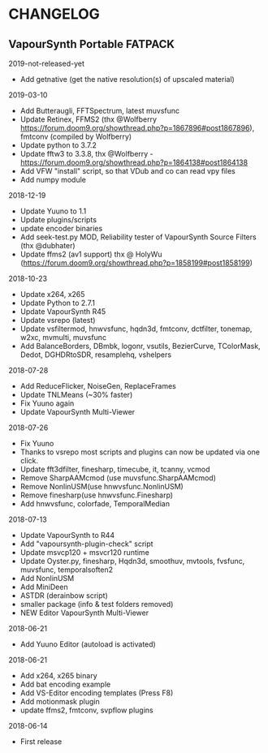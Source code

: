 # CHANGELOG 
## VapourSynth Portable FATPACK 

2019-not-released-yet
- Add getnative (get the native resolution(s) of upscaled material)

2019-03-10
- Add Butteraugli, FFTSpectrum, latest muvsfunc
- Update Retinex, FFMS2 (thx @Wolfberry https://forum.doom9.org/showthread.php?p=1867896#post1867896), fmtconv (compiled by Wolfberry)
- Update python to 3.7.2
- Update fftw3 to 3.3.8, thx @Wolfberry - https://forum.doom9.org/showthread.php?p=1864138#post1864138
- Add VFW "install" script, so that VDub and co can read vpy files
- Add numpy module

2018-12-19
- Update Yuuno to 1.1
- Update plugins/scripts
- update encoder binaries
- Add seek-test.py MOD, Reliability tester of VapourSynth Source Filters (thx @dubhater)
- Update ffms2 (av1 support) thx @ HolyWu (https://forum.doom9.org/showthread.php?p=1858199#post1858199)

2018-10-23
- Update x264, x265
- Update Python to 2.7.1
- Update VapourSynth R45
- Update vsrepo (latest)
- Update vsfiltermod, hnwvsfunc, hqdn3d, fmtconv, dctfilter, tonemap, w2xc, mvmulti, muvsfunc
- Add BalanceBorders, DBmbk, logonr, vsutils, BezierCurve, TColorMask, Dedot, DGHDRtoSDR, resamplehq, vshelpers

2018-07-28
- Add ReduceFlicker, NoiseGen, ReplaceFrames
- Update TNLMeans (~30% faster)
- Fix Yuuno again
- Update VapourSynth Multi-Viewer

2018-07-26
- Fix Yuuno
- Thanks to vsrepo most scripts and plugins can now be updated via one click. 
- Update fft3dfilter, finesharp, timecube, it, tcanny, vcmod
- Remove SharpAAMcmod (use muvsfunc.SharpAAMcmod)
- Remove NonlinUSM(use hnwvsfunc.NonlinUSM)
- Remove finesharp(use hnwvsfunc.Finesharp)
- Add hnwvsfunc, colorfade, TemporalMedian

2018-07-13
- Update VapourSynth to R44
- Add "vapoursynth-plugin-check" script
- Update msvcp120 + msvcr120 runtime
- Update Oyster.py, finesharp, Hqdn3d, smoothuv, mvtools, fvsfunc, muvsfunc, temporalsoften2
- Add NonlinUSM
- Add MiniDeen
- ASTDR (derainbow script)
- smaller package (info & test folders removed)
- NEW Editor VapourSynth Multi-Viewer

2018-06-21
- Add Yuuno Editor (autoload is activated)

2018-06-21
- Add x264, x265 binary
- Add bat encoding example
- Add VS-Editor encoding templates (Press F8)
- Add motionmask plugin
- update ffms2, fmtconv, svpflow plugins

2018-06-14
- First release
